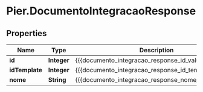 # Pier.DocumentoIntegracaoResponse

## Properties
Name | Type | Description | Notes
------------ | ------------- | ------------- | -------------
**id** | **Integer** | {{{documento_integracao_response_id_value}}} | [optional] 
**idTemplate** | **Integer** | {{{documento_integracao_response_id_template_value}}} | [optional] 
**nome** | **String** | {{{documento_integracao_response_nome_value}}} | [optional] 


